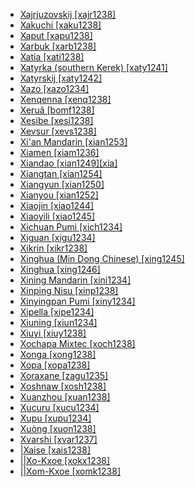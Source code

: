 - [Xajrjuzovskij [xajr1238]](tree/chuk1271/kamc1243/itel1242/xajr1238/md.ini)
- [Xakuchi [xaku1238]](tree/abkh1242/circ1239/adyg1241/xaku1238/md.ini)
- [Xaput [xapu1238]](tree/nakh1245/dagh1238/lezg1248/nucl1321/sout2753/kryt1240/xapu1238/md.ini)
- [Xarbuk [xarb1238]](tree/nakh1245/dagh1238/darg1242/darg1241/nort3280/muir1238/xarb1238/md.ini)
- [Xatia [xati1238]](tree/tuuu1241/huaa1247/lowe1407/xati1238/md.ini)
- [Xatyrka (southern Kerek) [xaty1241]](tree/chuk1271/chuk1272/kory1247/kere1280/xaty1241/md.ini)
- [Xatyrskij [xaty1242]](tree/chuk1271/chuk1272/chuk1273/xaty1242/md.ini)
- [Xazo [xazo1234]](tree/afro1255/cush1243/east2699/lowl1267/saho1245/saho1246/sout3314/xazo1234/md.ini)
- [Xenqenna [xenq1238]](tree/mand1469/west2780/samo1308/soni1257/soni1258/soni1259/xenq1238/md.ini)
- [Xeruã [bomf1238]](tree/araw1282/madi1262/madi1263/deni1241/mamo1239/bomf1238/md.ini)
- [Xesibe [xesi1238]](tree/atla1278/volt1241/benu1247/bant1294/sout3152/narr1281/east2731/sout3180/ngun1275/ngun1276/ngun1267/zulu1251/xhos1239/xesi1238/md.ini)
- [Xevsur [xevs1238]](tree/kart1248/geor1252/geor1253/nucl1302/xevs1238/md.ini)
- [Xi'an Mandarin [xian1253]](tree/sino1245/sini1245/clas1255/midd1354/nort3155/mand1471/mand1415/huab1238/xian1253/md.ini)
- [Xiamen [xiam1236]](tree/sino1245/sini1245/minn1248/coas1318/minn1241/hokk1242/xiam1236/md.ini)
- [Xiandao [xian1249][xia]](tree/sino1245/burm1265/lolo1265/burm1266/nort2720/high1273/acha1252/acha1249/xian1249/md.ini)
- [Xiangtan [xian1254]](tree/sino1245/sini1245/clas1255/midd1354/xian1251/luos1238/xian1254/md.ini)
- [Xiangyun [xian1250]](tree/sino1245/macr1275/caij1235/baic1239/sout3254/sout2730/xian1250/md.ini)
- [Xianyou [xian1252]](tree/sino1245/sini1245/minn1248/coas1318/puxi1243/xian1252/md.ini)
- [Xiaojin [xiao1244]](tree/sino1245/burm1265/naqi1236/qian1263/rgya1241/core1262/situ1238/xiao1244/md.ini)
- [Xiaoyili [xiao1245]](tree/sino1245/burm1265/naqi1236/qian1263/rgya1241/horp1241/guan1266/xiao1245/md.ini)
- [Xichuan Pumi [xich1234]](tree/sino1245/burm1265/naqi1236/qian1263/pumi1242/sout2729/cent2357/xich1234/md.ini)
- [Xiguan [xigu1234]](tree/sino1245/sini1245/clas1255/midd1354/yuep1234/yuec1235/yueh1236/cant1236/xigu1234/md.ini)
- [Xikrin [xikr1238]](tree/nucl1710/jeee1236/jese1235/core1264/kaya1330/xikr1238/md.ini)
- [Xinghua (Min Dong Chinese) [xing1245]](tree/sino1245/sini1245/minn1248/coas1318/mind1253/xing1245/md.ini)
- [Xinghua [xing1246]](tree/sino1245/sini1245/minn1248/coas1318/puxi1243/xing1246/md.ini)
- [Xining Mandarin [xini1234]](tree/sino1245/sini1245/clas1255/midd1354/nort3155/mand1471/mand1415/huab1238/xini1234/md.ini)
- [Xinping Nisu [xinp1238]](tree/sino1245/burm1265/lolo1265/lolo1267/nili1235/sout3212/niso1234/nisu1237/nisu1238/nort2717/nort2718/xinp1238/md.ini)
- [Xinyingpan Pumi [xiny1234]](tree/sino1245/burm1265/naqi1236/qian1263/pumi1242/sout2729/cent2357/xiny1234/md.ini)
- [Xipella [xipe1234]](tree/indo1319/ital1284/lati1262/lati1263/impe1234/roma1334/ital1285/west2813/shif1234/sout3183/stan1289/cata1289/nons1235/xipe1234/md.ini)
- [Xiuning [xiun1234]](tree/sino1245/sini1245/clas1255/midd1354/wuhu1234/huiz1242/xiuy1238/xiun1234/md.ini)
- [Xiuyi [xiuy1238]](tree/sino1245/sini1245/clas1255/midd1354/wuhu1234/huiz1242/xiuy1238/md.ini)
- [Xochapa Mixtec [xoch1238]](tree/otom1299/east2557/amuz1253/mixt1422/mixt1423/mixt1427/guer1245/alco1235/xoch1238/md.ini)
- [Xonga [xong1238]](tree/atla1278/volt1241/benu1247/bant1294/sout3152/narr1281/east2731/sout3180/ngun1275/tswa1254/tson1249/xong1238/md.ini)
- [Xopa [xopa1238]](tree/kart1248/geor1252/zann1245/lazz1240/sena1260/xopa1238/md.ini)
- [Xoraxane [zagu1235]](tree/indo1319/indo1320/indo1321/indo1322/roma1329/vlax1238/sout2658/dzam1241/zagu1235/md.ini)
- [Xoshnaw [xosh1238]](tree/indo1319/indo1320/iran1269/cent2317/cent2318/nort3177/laki1246/kurd1259/cent1972/xosh1238/md.ini)
- [Xuanzhou [xuan1238]](tree/sino1245/sini1245/clas1255/midd1354/wuhu1234/wuch1236/xuan1238/md.ini)
- [Xucuru [xucu1234]](tree/xuku1239/xucu1234/md.ini)
- [Xupu [xupu1234]](tree/sino1245/sini1245/clas1255/midd1354/xian1251/chen1268/xupu1234/md.ini)
- [Xuòng [xuon1238]](tree/taik1256/kamt1241/daic1237/cent2251/deba1238/nung1283/xuon1238/md.ini)
- [Xvarshi [xvar1237]](tree/nakh1245/dagh1238/avar1255/tsez1239/west2429/khva1239/xvar1237/md.ini)
- [|Xaise [xais1238]](tree/khoe1240/khoe1241/nonk1236/ostk1235/shua1254/xais1238/md.ini)
- [||Xo-Kxoe [xokx1238]](tree/khoe1240/khoe1241/nonk1236/west2506/kxoe1242/kxoe1243/xokx1238/md.ini)
- [||Xom-Kxoe [xomk1238]](tree/khoe1240/khoe1241/nonk1236/west2506/kxoe1242/kxoe1243/xomk1238/md.ini)
